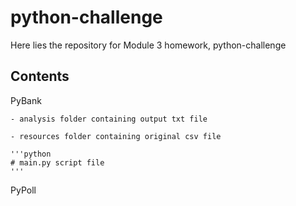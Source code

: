 # python-challenge

Here lies the repository for Module 3 homework, python-challenge

## Contents

PyBank

    - analysis folder containing output txt file

    - resources folder containing original csv file

    '''python
    # main.py script file
    '''

PyPoll

